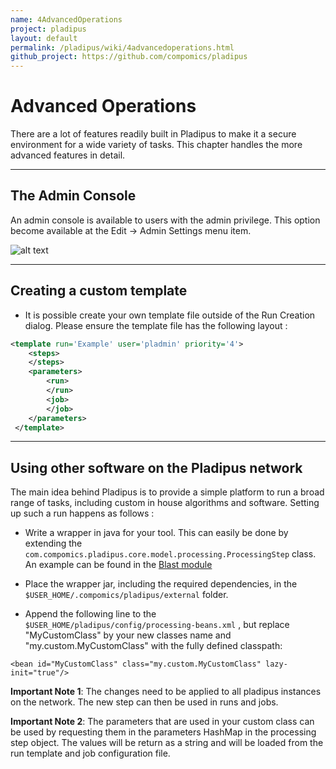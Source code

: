 ```yaml
---
name: 4AdvancedOperations
project: pladipus
layout: default
permalink: /pladipus/wiki/4advancedoperations.html
github_project: https://github.com/compomics/pladipus
---
```


# Advanced Operations

There are a lot of features readily built in Pladipus to make it a secure environment for a wide variety of tasks. This chapter handles the more advanced features in detail.

----

## The Admin Console

An admin console is available to users with the admin privilege. This option become available at the Edit -> Admin Settings menu item.

![alt text](https://github.com/compomics/pladipus/wiki/Administration_Console.png)

----

## Creating a custom template 

* It is possible create your own template file outside of the Run Creation dialog. Please ensure the template file has the following layout : 

```xml
<template run='Example' user='pladmin' priority='4'>
 	<steps>
  	</steps> 
 	<parameters>
 		<run>
 		</run>
   		<job>
 		</job>
 	</parameters>
 </template> 
```

----

## Using other software on the Pladipus network

The main idea behind Pladipus is to provide a simple platform to run a broad range of tasks, including custom in house algorithms and software. Setting up such a run happens as follows : 

* Write a wrapper in java for your tool. This can easily be done by extending the `com.compomics.pladipus.core.model.processing.ProcessingStep` class. An example can be found in the [Blast module](https://github.com/compomics/pladipus/blob/master/Pladipus-blast/src/main/java/com/compomics/pladipus/blast/BlastStep.java)

* Place the wrapper jar, including the required dependencies, in the `$USER_HOME/.compomics/pladipus/external` folder. 

* Append the following line to the `$USER_HOME/pladipus/config/processing-beans.xml` , but replace "MyCustomClass" by your new classes name and "my.custom.MyCustomClass" with the fully defined classpath: 

 `<bean id="MyCustomClass" class="my.custom.MyCustomClass" lazy-init="true"/>`

<b> Important Note 1</b>: The changes need to be applied to all pladipus instances on the network. The new step can then be used in runs and jobs.

<b> Important Note 2</b>: The parameters that are used in your custom class can be used by requesting them in the parameters HashMap in the processing step object. The values will be return as a string and will be loaded from the run template and job configuration file.



